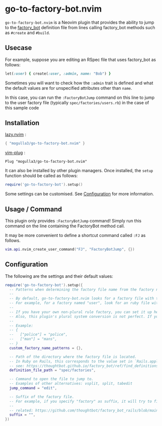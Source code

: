 # go-to-factory-bot.nvim

`go-to-factory-bot.nvim` is a Neovim plugin that provides the ability to jump to the [factory_bot](https://github.com/thoughtbot/factory_bot) definition file from lines calling factory_bot methods such as `#create` and `#build`.

## Usecase

For example, suppose you are editing an RSpec file that uses factory_bot as follows:

```ruby
let(:user) { create(:user, :admin, name: "Bob") }
```

Sometimes you will want to check how the `:admin` trait is defined and what the default values are for unspecified attributes other than `name`.

In this case, you can run the `:FactoryBotJump` command on this line to jump to the user factory file (typically `spec/factories/users.rb`) in the case of this sample code

## Installation

[lazy.nvim](https://github.com/folke/lazy.nvim) :

```lua
{ "mogulla3/go-to-factory-bot.nvim" }
```

[vim-plug](https://github.com/junegunn/vim-plug) :

```vim
Plug "mogulla3/go-to-factory-bot.nvim"
```

It can also be installed by other plugin managers. Once installed, the `setup` function should be called as follows:

```lua
require('go-to-factory-bot').setup()
```

Some settings can be customised. See [Configuration](#Configuration) for more information.

## Usage / Command

This plugin only provides `:FactoryBotJump` command!
Simply run this command on the line containing the FactoryBot method call.

It may be more convenient to define a shortcut command called `:FJ` as follows.
```lua
vim.api.nvim_create_user_command("FJ", "FactoryBotJump", {})
```

## Configuration

The following are the settings and their default values:

```lua
require('go-to-factory-bot').setup({
  -- Patterns when determining the factory file name from the factory name.
  --
  -- By default, go-to-factory-bot.nvim looks for a factory file with the plural form of the factory name.
  -- For example, for a factory named "user", look for an ruby file with the plural "users".
  --
  -- If you have your own non-plural rule factory, you can set it up here.
  -- Also, this plugin's plural system conversion is not perfect. If you encounter an inappropriate conversion, please set it here.
  --
  -- Example:
  -- {
  --   ["police"] = "police",
  --   ["man"] = "mans",
  -- }
  custom_factory_name_patterns = {},

  -- Path of the directory where the factory file is located.
  -- In Ruby on Rails, this corresponds to the value set in `Rails.application.config.factory_bot.definition_file_paths`.
  -- see: https://thoughtbot.github.io/factory_bot/ref/find_definitions.html
  definition_file_path = "spec/factories",

  -- Command to open the file to jump to.
  -- Examples of other alternatives: vsplit, split, tabedit
  jump_command = "edit",

  -- Suffix of the factory file.
  -- For example, if you specify "factory" as suffix, it will try to find "users_factory.rb" from the "user" factory.
  --
  -- related: https://github.com/thoughtbot/factory_bot_rails/blob/main/README.md#generators
  suffix = "",
})
```
